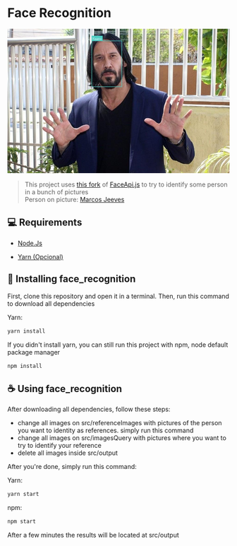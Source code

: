 # Face Recognition

<img src="src/output/02589d88-65e6-45d0-98ee-7613655ce63a.jpg" alt="Marcos Jeeves">

> This project uses [this fork](https://github.com/vladmandic/face-api) of [FaceApi.js](https://github.com/justadudewhohacks/face-api.js/) to try to identify some person in a bunch of pictures <br> Person on picture: [Marcos Jeeves](https://www.instagram.com/marcosjeeves/?hl=pt-br)


## 💻 Requirements

* [Node.Js](https://nodejs.org/en/)

* [Yarn (Opcional)](https://yarnpkg.com/)


## 🚀 Installing face_recognition

First, clone this repository and open it in a terminal.
Then, run this command to download all dependencies

Yarn:
```bash
yarn install
```

If you didn't install yarn, you can still run this project with npm, node default package manager

```bash
npm install
```


## ☕ Using face_recognition


After downloading all dependencies, follow these steps:
* change all images on src/referenceImages with pictures of the person you want to identity as references.
 simply run this command
* change all images on src/imagesQuery with pictures where you want to try to identify your reference
* delete all images inside src/output

After you're done, simply run this command:

Yarn:
```bash
yarn start
```

npm: 
```bash
npm start
```

After a few minutes the results will be located at src/output





